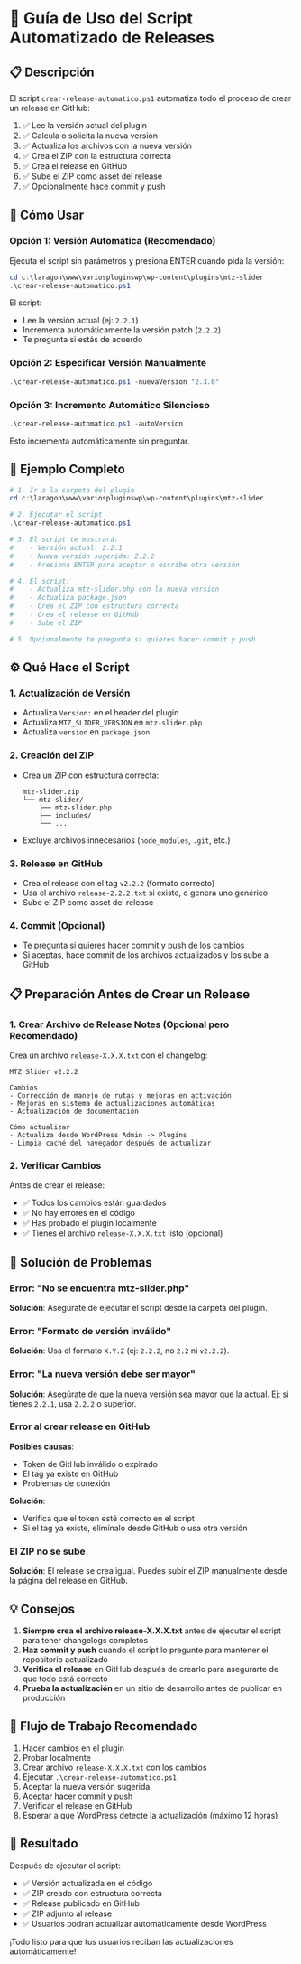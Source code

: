 # 🚀 Guía de Uso del Script Automatizado de Releases

## 📋 Descripción

El script `crear-release-automatico.ps1` automatiza todo el proceso de crear un release en GitHub:

1. ✅ Lee la versión actual del plugin
2. ✅ Calcula o solicita la nueva versión
3. ✅ Actualiza los archivos con la nueva versión
4. ✅ Crea el ZIP con la estructura correcta
5. ✅ Crea el release en GitHub
6. ✅ Sube el ZIP como asset del release
7. ✅ Opcionalmente hace commit y push

## 🎯 Cómo Usar

### Opción 1: Versión Automática (Recomendado)

Ejecuta el script sin parámetros y presiona ENTER cuando pida la versión:

```powershell
cd c:\laragon\www\variospluginswp\wp-content\plugins\mtz-slider
.\crear-release-automatico.ps1
```

El script:
- Lee la versión actual (ej: `2.2.1`)
- Incrementa automáticamente la versión patch (`2.2.2`)
- Te pregunta si estás de acuerdo

### Opción 2: Especificar Versión Manualmente

```powershell
.\crear-release-automatico.ps1 -nuevaVersion "2.3.0"
```

### Opción 3: Incremento Automático Silencioso

```powershell
.\crear-release-automatico.ps1 -autoVersion
```

Esto incrementa automáticamente sin preguntar.

## 📝 Ejemplo Completo

```powershell
# 1. Ir a la carpeta del plugin
cd c:\laragon\www\variospluginswp\wp-content\plugins\mtz-slider

# 2. Ejecutar el script
.\crear-release-automatico.ps1

# 3. El script te mostrará:
#    - Versión actual: 2.2.1
#    - Nueva versión sugerida: 2.2.2
#    - Presiona ENTER para aceptar o escribe otra versión

# 4. El script:
#    - Actualiza mtz-slider.php con la nueva versión
#    - Actualiza package.json
#    - Crea el ZIP con estructura correcta
#    - Crea el release en GitHub
#    - Sube el ZIP

# 5. Opcionalmente te pregunta si quieres hacer commit y push
```

## ⚙️ Qué Hace el Script

### 1. Actualización de Versión
- Actualiza `Version:` en el header del plugin
- Actualiza `MTZ_SLIDER_VERSION` en `mtz-slider.php`
- Actualiza `version` en `package.json`

### 2. Creación del ZIP
- Crea un ZIP con estructura correcta:
  ```
  mtz-slider.zip
  └── mtz-slider/
      ├── mtz-slider.php
      ├── includes/
      └── ...
  ```
- Excluye archivos innecesarios (`node_modules`, `.git`, etc.)

### 3. Release en GitHub
- Crea el release con el tag `v2.2.2` (formato correcto)
- Usa el archivo `release-2.2.2.txt` si existe, o genera uno genérico
- Sube el ZIP como asset del release

### 4. Commit (Opcional)
- Te pregunta si quieres hacer commit y push de los cambios
- Si aceptas, hace commit de los archivos actualizados y los sube a GitHub

## 📋 Preparación Antes de Crear un Release

### 1. Crear Archivo de Release Notes (Opcional pero Recomendado)

Crea un archivo `release-X.X.X.txt` con el changelog:

```
MTZ Slider v2.2.2

Cambios
- Corrección de manejo de rutas y mejoras en activación
- Mejoras en sistema de actualizaciones automáticas
- Actualización de documentación

Cómo actualizar
- Actualiza desde WordPress Admin -> Plugins
- Limpia caché del navegador después de actualizar
```

### 2. Verificar Cambios

Antes de crear el release:
- ✅ Todos los cambios están guardados
- ✅ No hay errores en el código
- ✅ Has probado el plugin localmente
- ✅ Tienes el archivo `release-X.X.X.txt` listo (opcional)

## 🔧 Solución de Problemas

### Error: "No se encuentra mtz-slider.php"
**Solución**: Asegúrate de ejecutar el script desde la carpeta del plugin.

### Error: "Formato de versión inválido"
**Solución**: Usa el formato `X.Y.Z` (ej: `2.2.2`, no `2.2` ni `v2.2.2`).

### Error: "La nueva versión debe ser mayor"
**Solución**: Asegúrate de que la nueva versión sea mayor que la actual. Ej: si tienes `2.2.1`, usa `2.2.2` o superior.

### Error al crear release en GitHub
**Posibles causas**:
- Token de GitHub inválido o expirado
- El tag ya existe en GitHub
- Problemas de conexión

**Solución**:
- Verifica que el token esté correcto en el script
- Si el tag ya existe, elimínalo desde GitHub o usa otra versión

### El ZIP no se sube
**Solución**: El release se crea igual. Puedes subir el ZIP manualmente desde la página del release en GitHub.

## 💡 Consejos

1. **Siempre crea el archivo release-X.X.X.txt** antes de ejecutar el script para tener changelogs completos
2. **Haz commit y push** cuando el script lo pregunte para mantener el repositorio actualizado
3. **Verifica el release** en GitHub después de crearlo para asegurarte de que todo está correcto
4. **Prueba la actualización** en un sitio de desarrollo antes de publicar en producción

## 📅 Flujo de Trabajo Recomendado

1. Hacer cambios en el plugin
2. Probar localmente
3. Crear archivo `release-X.X.X.txt` con los cambios
4. Ejecutar `.\crear-release-automatico.ps1`
5. Aceptar la nueva versión sugerida
6. Aceptar hacer commit y push
7. Verificar el release en GitHub
8. Esperar a que WordPress detecte la actualización (máximo 12 horas)

## 🎉 Resultado

Después de ejecutar el script:
- ✅ Versión actualizada en el código
- ✅ ZIP creado con estructura correcta
- ✅ Release publicado en GitHub
- ✅ ZIP adjunto al release
- ✅ Usuarios podrán actualizar automáticamente desde WordPress

¡Todo listo para que tus usuarios reciban las actualizaciones automáticamente!

